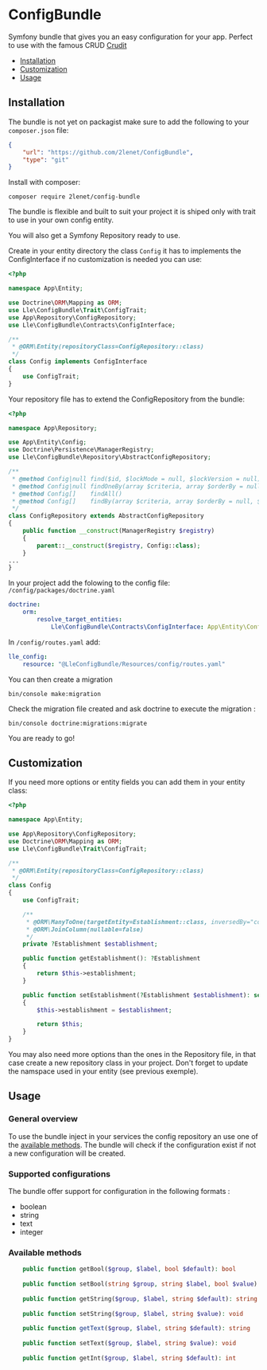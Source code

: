 # ConfigBundle

Symfony bundle that gives you an easy configuration for your app. Perfect to use with the famous CRUD [Crudit](https://github.com/2lenet/CruditBundle)

- [Installation](#Installation)
- [Customization](#Customization)
- [Usage](#Usage)

## Installation
The bundle is not yet on packagist make sure to add the following to your `composer.json` file:

```json
{
    "url": "https://github.com/2lenet/ConfigBundle",
    "type": "git"
}
```

Install with composer:
```shell
composer require 2lenet/config-bundle
```

The bundle is flexible and built to suit your project it is shiped only with trait to use in your own config entity.

You will also get a Symfony Repository ready to use.

Create in your entity directory the class `Config` it has to implements the ConfigInterface if no customization is needed you can use:
```php
<?php

namespace App\Entity;

use Doctrine\ORM\Mapping as ORM;
use Lle\ConfigBundle\Trait\ConfigTrait;
use App\Repository\ConfigRepository;
use Lle\ConfigBundle\Contracts\ConfigInterface;

/**
 * @ORM\Entity(repositoryClass=ConfigRepository::class)
 */
class Config implements ConfigInterface
{
    use ConfigTrait;
}

```

Your repository file has to extend the ConfigRepository from the bundle:

```php
<?php

namespace App\Repository;

use App\Entity\Config;
use Doctrine\Persistence\ManagerRegistry;
use Lle\ConfigBundle\Repository\AbstractConfigRepository;

/**
 * @method Config|null find($id, $lockMode = null, $lockVersion = null)
 * @method Config|null findOneBy(array $criteria, array $orderBy = null)
 * @method Config[]    findAll()
 * @method Config[]    findBy(array $criteria, array $orderBy = null, $limit = null, $offset = null)
 */
class ConfigRepository extends AbstractConfigRepository
{
    public function __construct(ManagerRegistry $registry)
    {
        parent::__construct($registry, Config::class);
    }
...
}

```

In your project add the folowing to the config file: `/config/packages/doctrine.yaml`

```yaml
doctrine:
    orm:
        resolve_target_entities:
            Lle\ConfigBundle\Contracts\ConfigInterface: App\Entity\Config
```

In `/config/routes.yaml` add:

```yaml
lle_config:
    resource: "@LleConfigBundle/Resources/config/routes.yaml"
```
You can then create a migration
```shell
bin/console make:migration
```
Check the migration file created and ask doctrine to execute the migration :

```shell
bin/console doctrine:migrations:migrate
```

You are ready to go!

## Customization 

If you need more options or entity fields you can add them in your entity class:

```php
<?php

namespace App\Entity;

use App\Repository\ConfigRepository;
use Doctrine\ORM\Mapping as ORM;
use Lle\ConfigBundle\Trait\ConfigTrait;

/**
 * @ORM\Entity(repositoryClass=ConfigRepository::class)
 */
class Config
{
    use ConfigTrait;

    /**
     * @ORM\ManyToOne(targetEntity=Establishment::class, inversedBy="configs")
     * @ORM\JoinColumn(nullable=false)
     */
    private ?Establishment $establishment;

    public function getEstablishment(): ?Establishment
    {
        return $this->establishment;
    }

    public function setEstablishment(?Establishment $establishment): self
    {
        $this->establishment = $establishment;

        return $this;
    }
}

```

You may also need more options than the ones in the Repository file, in that case create a new repository class in your 
project. Don't forget to update the namspace used in your entity (see previous exemple).

## Usage

### General overview

To use the bundle inject in your services the config repository an use one of the [available methods](#Available-methods). 
The bundle will check if the configuration exist if not a new configuration will be created.

### Supported configurations

The bundle offer support for configuration in the following formats :
- boolean
- string
- text
- integer

### Available methods

```php
    public function getBool($group, $label, bool $default): bool
   
    public function setBool(string $group, string $label, bool $value): void
    
    public function getString($group, $label, string $default): string
    
    public function setString($group, $label, string $value): void
   
    public function getText($group, $label, string $default): string
    
    public function setText($group, $label, string $value): void
   
    public function getInt($group, $label, string $default): int

```

